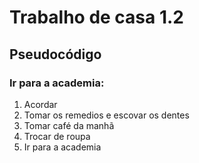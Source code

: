 # Trabalho de casa 1.2

## Pseudocódigo

### Ir para a academia:
1. Acordar
2. Tomar os remedios e escovar os dentes
3. Tomar café da manhã
4. Trocar de roupa
5. Ir para a academia